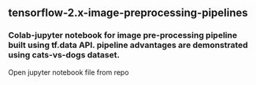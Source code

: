 ## tensorflow-2.x-image-preprocessing-pipelines

### Colab-jupyter notebook for image pre-processing pipeline built using tf.data API. pipeline advantages are demonstrated using cats-vs-dogs dataset. 

Open jupyter notebook file from repo
